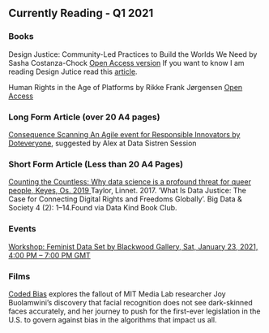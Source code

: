 
## Currently Reading - Q1 2021

### Books

Design Justice: Community-Led Practices to Build the Worlds We Need by Sasha Costanza-Chock [Open Access version](https://design-justice.pubpub.org/)
If you want to know I am reading Design Jutice read this [article](https://www.dezeen.com/2020/04/06/sasha-costanza-chock-design-justice/).

Human Rights in the Age of Platforms by Rikke Frank Jørgensen [Open Access](https://direct.mit.edu/books/book/4531/Human-Rights-in-the-Age-of-Platforms)

### Long Form Article (over 20 A4 pages) 
[Consequence Scanning An Agile event for Responsible Innovators by Doteveryone](https://doteveryone.org.uk/wp-content/uploads/2019/04/Consequence-Scanning_Agile-Event-Manual_TechTransformed_Doteveryone.pdf), suggested by Alex at Data Sistren Session 

### Short Form Article (Less than 20 A4 Pages)
[Counting the Countless: Why data science is a profound threat for queer people, Keyes, Os. 2019 ](https://reallifemag.com/counting-the-countless/)
Taylor, Linnet. 2017. ‘What Is Data Justice: The Case for Connecting Digital Rights and Freedoms Globally’. Big Data & Society 4 (2): 1–14.Found via Data Kind Book Club.

### Events
[Workshop: Feminist Data Set by Blackwood Gallery, Sat, January 23, 2021, 4:00 PM – 7:00 PM GMT](https://www.eventbrite.co.uk/e/workshop-feminist-data-set-tickets-133011636385?aff=erelexpmlt&keep_tld=1)

### Films 
[Coded Bias](https://www.codedbias.com/virtual-cinema) explores the fallout of MIT Media Lab researcher Joy Buolamwini’s discovery that facial recognition does not see dark-skinned faces accurately, and her journey to push for the first-ever legislation in the U.S. to govern against bias in the algorithms that impact us all.
